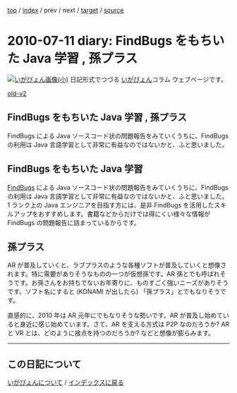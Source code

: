 [top](https://igapyon.github.io/diary/) 
 / [index](https://igapyon.github.io/diary/2010/index.html) 
 / prev 
 / next 
 / [target](https://igapyon.github.io/diary/2010/ig100711.html) 
 / [source](https://github.com/igapyon/diary/blob/gh-pages/2010/ig100711.html.src.md) 

2010-07-11 diary: FindBugs をもちいた Java 学習 , 孫プラス
=====================================================================================================
[![いがぴょん画像(小)](https://igapyon.github.io/diary/images/iga200306s.jpg "いがぴょん")](https://igapyon.github.io/diary/memo/memoigapyon.html) 日記形式でつづる [いがぴょん](https://igapyon.github.io/diary/memo/memoigapyon.html)コラム ウェブページです。

[old-v2](ig100711-orig.html)

## FindBugs をもちいた Java 学習 , 孫プラス

FindBugs による Java ソースコード状の問題報告をみていくうちに、FindBugs の利用は Java 言語学習として非常に有益なのではないかと、ふと思いました。


## FindBugs をもちいた Java 学習

[FindBugs](http://findbugs.sourceforge.net/) による Java ソースコード状の問題報告をみていくうちに、FindBugs の利用は Java 言語学習として非常に有益なのではないかと、ふと思いました。
1 ランク上の Java エンジニアを目指す方には、是非 FindBugs を活用したスキルアップをおすすめします。書籍などからだけでは得にくい様々な情報が
FindBugs の問題報告に詰まっているからです。

## 孫プラス

AR が普及していくと、ラブプラスのような各種ソフトが普及していくと想像されます。特に需要がありそうなものの一つが仮想孫です。AR 孫とでも呼ばれそうです。お孫さんをお持ちでないお年寄りに、ものすごく強いニーズがありそうです。ソフト名にすると
(KONAMI が出したら) 「孫プラス」とでもなりそうです。

直感的に、2010 年は AR 元年にでもなりそうな勢いです。AR が普及し始めていると身近に感じ始めています。さて、AR を支える方式は P2P なのだろうか? AR と VR とは、どのように接点を持つのだろうか? などと想像が膨らみます。


----------------------------------------------------------------------------------------------------

## この日記について
[いがぴょんについて](https://igapyon.github.io/diary/memo/memoigapyon.html) / [インデックスに戻る](https://igapyon.github.io/diary/idxall.html)
